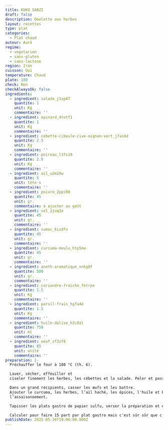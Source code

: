 ```yaml
---
title: KUKU SABZI
draft: false
description: Omelette aux herbes
layout: recettes
type: plat
categories:
  - Plat chaud
auteur: Auré
regime:
  - vegetarien
  - sans-gluten
  - sans-lactose
region: Iran
cuisson: Oui
temperature: Chaud
plate: 100
check: Non
checkAlwaysOk: false
ingredients:
  - ingredient: salade_j1vp47
    quantite: 1
    unit: Kg
    commentaire: ''
  - ingredient: epinard_4totf1
    quantite: 1
    unit: Kg
    commentaire: ''
  - ingredient: cebette-ciboule-cive-oignon-vert_j7as8d
    quantite: 2.5
    unit: Kg
    commentaire: ''
  - ingredient: poireau_l3fs10
    quantite: 2.5
    unit: Kg
    commentaire: ''
  - ingredient: ail_u2m28w
    quantite: 5
    unit: tête·s
    commentaire: ''
  - ingredient: poivre_2pps90
    quantite: 45
    unit: gr.
    commentaire: à ajuster au goût
  - ingredient: sel_2juq3x
    quantite: 45
    unit: gr.
    commentaire: ''
  - ingredient: sumac_6izdfu
    quantite: 45
    unit: gr.
    commentaire: ''
  - ingredient: curcuma-moulu_htp5ma
    quantite: 45
    unit: gr.
    commentaire: ''
  - ingredient: aneth-aromatique_nnkg8f
    quantite: 500
    unit: gr.
    commentaire: ''
  - ingredient: coriandre-fraiche_fetrpe
    quantite: 1.5
    unit: Kg
    commentaire: ''
  - ingredient: persil-frais_hgfa4e
    quantite: 1.5
    unit: Kg
    commentaire: ''
  - ingredient: huile-dolive_h3c8al
    quantite: 750
    unit: ml
    commentaire: ''
  - ingredient: oeuf_zf3zf8
    quantite: 85
    unit: unité
    commentaire: ''
preparation: |-
  Préchauffer le four à 180 °C (th. 6).

  Laver, sécher, effeuiller et
  ciseler finement les herbes, les cébettes et la salade. Peler et passer les gousses d'ail au presse-ail.

  Dans un grand récipients, casser les œufs et les battre.
  Ajouter le curcuma, les herbes, l’ail haché, les épices, l'huile et bien mélanger. Goûter et rectifier
  l’assaisonnement.

  Tapisser les plats gastro de papier sulfu, verser la préparation et enfourner pour 45 minutes.

  Calculer pour faire 15 part par plat gastro mais c'est sûr sûr que c'est ça. Déso
publishDate: 2025-05-30T19:06:00.000Z
---
```

